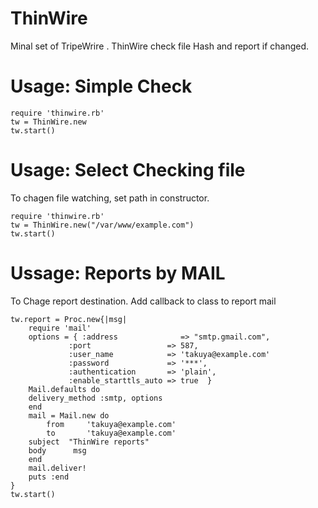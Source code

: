 ThinWire
========

Minal set of  TripeWrire . ThinWire check file Hash and report if changed.


Usage: Simple Check
=============

	require 'thinwire.rb'
	tw = ThinWire.new
	tw.start()

Usage: Select Checking file
==============

To chagen file watching, set path in constructor.

	require 'thinwire.rb'
	tw = ThinWire.new("/var/www/example.com")
	tw.start()


Ussage: Reports by MAIL
============

To Chage report destination.
Add callback to class to report mail



	tw.report = Proc.new{|msg|
		require 'mail'
		options = { :address              => "smtp.gmail.com",
		         :port                 => 587,
		         :user_name            => 'takuya@example.com'
		         :password             => '***',
		         :authentication       => 'plain',
		         :enable_starttls_auto => true  }
		Mail.defaults do
		delivery_method :smtp, options
		end
		mail = Mail.new do
			from     'takuya@example.com'
			to       'takuya@example.com'
		subject  "ThinWire reports"
		body      msg
		end
		mail.deliver!
		puts :end
	}
	tw.start()





